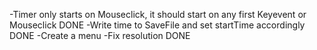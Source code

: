 -Timer only starts on Mouseclick, it should start on any first Keyevent or Mouseclick DONE
-Write time to SaveFile and set startTime accordingly DONE
-Create a menu 
-Fix resolution DONE
